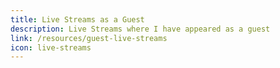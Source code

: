 ```yaml
---
title: Live Streams as a Guest
description: Live Streams where I have appeared as a guest
link: /resources/guest-live-streams
icon: live-streams
---
```

